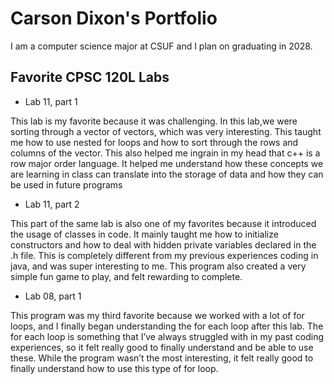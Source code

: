 
# Carson Dixon's Portfolio

I am a computer science major at CSUF and I plan on graduating in 2028. 

## Favorite CPSC 120L Labs

* Lab 11, part 1


This lab is my favorite because it was challenging. In this lab,we were sorting through a vector of vectors, which was very interesting. This taught me how to use nested for loops and how to sort through the rows and columns of the vector. This also helped me ingrain in my head that c++ is a row major order language. It helped me understand how these concepts we are learning in class can translate into the storage of data and how they can be used in future programs

* Lab 11, part 2


This part of the same lab is also one of my favorites because it introduced the usage of classes in code. It mainly taught me how to initialize constructors and how to deal with hidden private variables declared in the .h file. This is completely different from my previous experiences coding in java, and was super interesting to me. This program also created a very simple fun game to play, and felt rewarding to complete.

* Lab 08, part 1


This program was my third favorite because we worked with a lot of for loops, and I finally began understanding the for each loop after this lab. The for each loop is something that I’ve always struggled with in my past coding experiences, so it felt really good to finally understand and be able to use these. While the program wasn’t the most interesting, it felt really good to finally understand how to use this type of for loop. 
